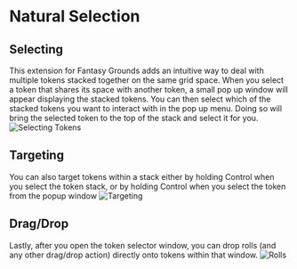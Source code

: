 # Natural Selection

## Selecting

This extension for Fantasy Grounds adds an intuitive way to deal with multiple tokens stacked together on the same grid space. When you select a token that shares its space with another token, a small pop up window will appear displaying the stacked tokens. You can then select which of the stacked tokens you want to interact with in the pop up menu. Doing so will bring the selected token to the top of the stack and select it for you.
![Selecting Tokens](https://user-images.githubusercontent.com/1416356/208997430-907b3b39-b386-431c-88e8-4c82b9208094.gif)

## Targeting

You can also target tokens within a stack either by holding Control when you select the token stack, or by holding Control when you select the token from the popup window
![Targeting](https://user-images.githubusercontent.com/1416356/208998639-4447cff8-61dd-47ee-a449-3fd4441b5b9e.gif)


## Drag/Drop

Lastly, after you open the token selector window, you can drop rolls (and any other drag/drop action) directly onto tokens within that window.
![Rolls](https://user-images.githubusercontent.com/1416356/208998840-e0085e93-c19c-41b3-bffd-d2a661089d02.gif)
